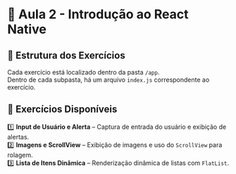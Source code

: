 # 📌 Aula 2 - Introdução ao React Native

## 📂 Estrutura dos Exercícios  
Cada exercício está localizado dentro da pasta `/app`.  
Dentro de cada subpasta, há um arquivo `index.js` correspondente ao exercício.  

## 🔹 Exercícios Disponíveis  
1️⃣ **Input de Usuário e Alerta** – Captura de entrada do usuário e exibição de alertas.  
2️⃣ **Imagens e ScrollView** – Exibição de imagens e uso do `ScrollView` para rolagem.  
3️⃣ **Lista de Itens Dinâmica** – Renderização dinâmica de listas com `FlatList`.  
